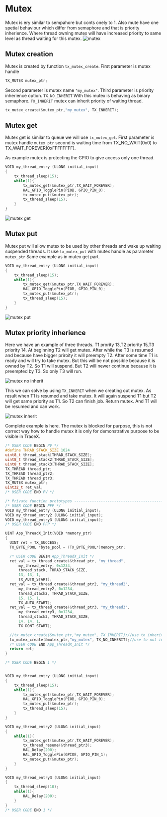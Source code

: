 # Mutex
Mutex is ery similar to sempahore but conts onely to 1.
Also mute have one spetial behaviour which differ from semaphore and that is priority inherience. Where thread owning mutex will have increased priority to same level as thread waiting for this mutex. 
![mutex](./img/24.svg)
## Mutex creation
Mutex is created by function `tx_mutex_create`. First parameter is mutex handle
```c
TX_MUTEX mutex_ptr;
```
Second parameter is mutex name `"my_mutex"`. Third parameter is priority inherience option. `TX_NO_INHERIT` With this mutex is behaving as binary semaphore. `TX_INHERIT` mutex can inherit priority of waiting thread. 

```c
tx_mutex_create(&mutex_ptr,"my_mutex", TX_INHERIT);
```
## Mutex get
Mutex get is similar to queue we will use `tx_mutex_get`. 
First parameter is mutex handle `mutex_ptr` second is waiting time from TX_NO_WAIT(0x0) to TX_WAIT_FOREVER(0xFFFFFFFF).

As example mutex is protecting the GPIO to give access only one thread. 
```c
VOID my_thread_entry (ULONG initial_input)
{
	tx_thread_sleep(15);
	while(1){
		tx_mutex_get(&mutex_ptr,TX_WAIT_FOREVER);
		HAL_GPIO_TogglePin(PIOB, GPIO_PIN_0);
		tx_mutex_put(&mutex_ptr);
		tx_thread_sleep(15);
	}
}
```
![mutex get](./img/25.svg)

## Mutex put
Mutex put will allow mutex to be used by other threads and wake up waiting suspended threads. 
It use `tx_mutex_put` with mutex handle as parameter `mutex_ptr`
Same example as in mutex get part.
```c
VOID my_thread_entry (ULONG initial_input)
{
	tx_thread_sleep(15);
	while(1){
		tx_mutex_get(&mutex_ptr,TX_WAIT_FOREVER);
		HAL_GPIO_TogglePin(PIOB, GPIO_PIN_0);
		tx_mutex_put(&mutex_ptr);
		tx_thread_sleep(15);
	}
}
```
![mutex put](./img/26.svg)

## Mutex priority inherience
Here we have an example of three threads. T1 prority 13,T2 priority 15,T3 priority 14. 
At beginning T2 will get mutex. After while the T3 is resumed and because have bigger priroity it will preempty T2. After some time T1 is ready and will try to take mutex. But this will be not possible because it is owned by T2. So T1 will suspend. But T2 will newer continue because it is preempted by T3. So only T3 will run. 

![mutex no inherit](./img/27.svg)

This we can solve by using `TX_INHERIT` when we creating out mutex. 
As result when T1 is resumed and take mutex. It will again suspend T1 but T2 will get same priority as T1. So T2 can finish job. Return mutex. And T1 will be resumed and can work.

![mutex inherit](./img/28.svg)

Complete example is here. The mutex is blocked for purpose, this is not correct way how to handle mutex it is only for demonstrative purpose to be visible in TraceX.

```c
/* USER CODE BEGIN PV */
#define THRAD_STACK_SIZE 1024
uint8_t thread_stack[THRAD_STACK_SIZE];
uint8_t thread_stack2[THRAD_STACK_SIZE];
uint8_t thread_stack3[THRAD_STACK_SIZE];
TX_THREAD thread_ptr;
TX_THREAD thread_ptr2;
TX_THREAD thread_ptr3;
TX_MUTEX mutex_ptr;
uint32_t ret_val;
/* USER CODE END PV */

/* Private function prototypes -----------------------------------------------*/
/* USER CODE BEGIN PFP */
VOID my_thread_entry (ULONG initial_input);
VOID my_thread_entry2 (ULONG initial_input);
VOID my_thread_entry3 (ULONG initial_input);
/* USER CODE END PFP */

UINT App_ThreadX_Init(VOID *memory_ptr)
{
  UINT ret = TX_SUCCESS;
  TX_BYTE_POOL *byte_pool = (TX_BYTE_POOL*)memory_ptr;

  /* USER CODE BEGIN App_ThreadX_Init */
  ret_val = tx_thread_create(&thread_ptr, "my_thread",
      my_thread_entry, 0x1234,
	  thread_stack, THRAD_STACK_SIZE,
      13, 13, 1,
      TX_AUTO_START);
  ret_val = tx_thread_create(&thread_ptr2, "my_thread2",
      my_thread_entry2, 0x1234,
	  thread_stack2, THRAD_STACK_SIZE,
      15, 15, 1,
      TX_AUTO_START);
  ret_val = tx_thread_create(&thread_ptr3, "my_thread3",
      my_thread_entry3, 0x1234,
	  thread_stack3, THRAD_STACK_SIZE,
      14, 14, 1,
	  TX_DONT_START);

  //tx_mutex_create(&mutex_ptr,"my_mutex", TX_INHERIT);//use to inherit priority
  tx_mutex_create(&mutex_ptr,"my_mutex", TX_NO_INHERIT);//use to not inherit priority
  /* USER CODE END App_ThreadX_Init */
  return ret;
}

/* USER CODE BEGIN 1 */


VOID my_thread_entry (ULONG initial_input)
{
	tx_thread_sleep(15);
	while(1){
		tx_mutex_get(&mutex_ptr,TX_WAIT_FOREVER);
		HAL_GPIO_TogglePin(PIOB, GPIO_PIN_0);
		tx_mutex_put(&mutex_ptr);
		tx_thread_sleep(15);
	}
}

VOID my_thread_entry2 (ULONG initial_input)
{
	while(1){
		tx_mutex_get(&mutex_ptr,TX_WAIT_FOREVER);
		tx_thread_resume(&thread_ptr3);
		HAL_Delay(200);
		HAL_GPIO_TogglePin(GPIOE, GPIO_PIN_1);
		tx_mutex_put(&mutex_ptr);
	}
}

VOID my_thread_entry3 (ULONG initial_input)
{
	tx_thread_sleep(10);
	while(1){
		HAL_Delay(200);
	}
}
/* USER CODE END 1 */
```